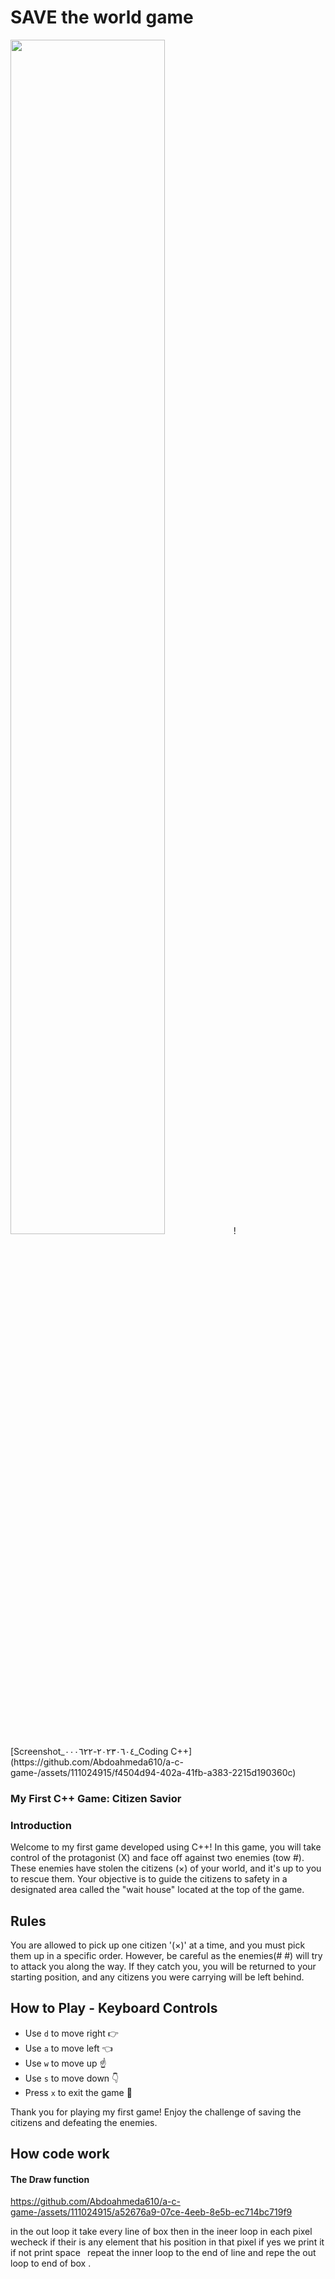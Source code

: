  # SAVE the world game
<img src="output-agent/moving-average-agent.png" width="70%" align="">
![Screenshot_٢٠٢٣٠٦٠٤-٠٠٠٦٢٢_Coding C++](https://github.com/Abdoahmeda610/a-c-game-/assets/111024915/f4504d94-402a-41fb-a383-2215d190360c)

### My First C++ Game: Citizen Savior

### Introduction
Welcome to my first game developed using C++! In this game, you will take control of the protagonist (X) and face off against two enemies (tow #). These enemies have stolen the citizens (×) of your world, and it's up to you to rescue them. Your objective is to guide the citizens to safety in a designated area called the "wait house" located at the top of the game.

## Rules
You are allowed to pick up one citizen '(×)' at a time, and you must pick them up in a specific order. However, be careful as the enemies(# #) will try to attack you along the way. If they catch you, you will be returned to your starting position, and any citizens you were carrying will be left behind.

## How to Play - Keyboard Controls
- Use ` d ` to move right 👉
- Use ` a ` to move left 👈
- Use ` w ` to move up ☝️
- Use ` s ` to move down 👇
- Press ` x ` to exit the game 🛑

Thank you for playing my first game! Enjoy the challenge of saving the citizens and defeating the enemies.
## How code work 
  #### The Draw function 
https://github.com/Abdoahmeda610/a-c-game-/assets/111024915/a52676a9-07ce-4eeb-8e5b-ec714bc719f9

  in the out loop it take every line of box
  then in the ineer loop in each pixel wecheck if their is any 
  element that his position  in that 
  pixel if yes we print it if not print space` `
  repeat the inner loop to the end of line
  and repe the out loop to end of box .
